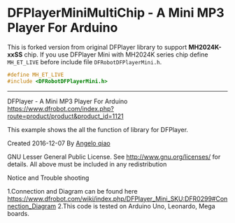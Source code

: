 # DFPlayerMiniMultiChip - A Mini MP3 Player For Arduino

This is forked version from original DFPlayer library to support **MH2024K-xxSS** chip. 
If you use DFPlayer Mini with MH2024K series chip define ```MH_ET_LIVE``` before 
include file ```DFRobotDFPlayerMini.h```.

```c
#define MH_ET_LIVE
#include <DFRobotDFPlayerMini.h>
```

---

DFPlayer - A Mini MP3 Player For Arduino
https://www.dfrobot.com/index.php?route=product/product&product_id=1121

This example shows the all the function of library for DFPlayer.

Created 2016-12-07
By [Angelo qiao](Angelo.qiao@dfrobot.com)

GNU Lesser General Public License.
See <http://www.gnu.org/licenses/> for details.
All above must be included in any redistribution

Notice and Trouble shooting

1.Connection and Diagram can be found here
https://www.dfrobot.com/wiki/index.php/DFPlayer_Mini_SKU:DFR0299#Connection_Diagram
2.This code is tested on Arduino Uno, Leonardo, Mega boards.
